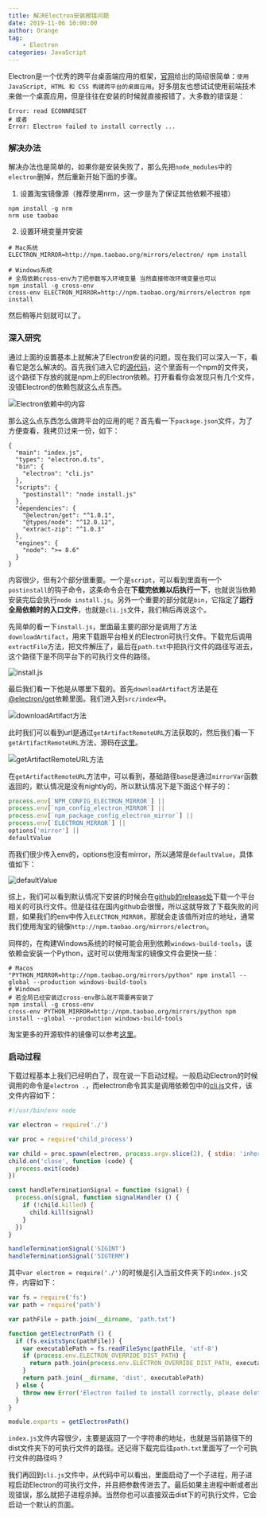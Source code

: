 ```yaml
---
title: 解决Electron安装报错问题
date: 2019-11-06 10:00:00
author: Orange
tag:
	- Electron
categories: JavaScript
---
```


Electron是一个优秀的跨平台桌面端应用的框架，[官网](https://electronjs.org/)给出的简绍很简单：`使用 JavaScript, HTML 和 CSS 构建跨平台的桌面应用`。好多朋友也想试试使用前端技术来做一个桌面应用，但是往往在安装的时候就直接报错了，大多数的错误是：

```Text
Error: read ECONNRESET
# 或者
Error: Electron failed to install correctly ...
```

### 解决办法 ###

解决办法也是简单的，如果你是安装失败了，那么先把`node_modules`中的`electron`删掉，然后重新开始下面的步骤。

1. 设置淘宝镜像源（推荐使用nrm，这一步是为了保证其他依赖不报错）

  ```shell
  npm install -g nrm
  nrm use taobao
  ```

2. 设置环境变量并安装

  ```shell
  # Mac系统
  ELECTRON_MIRROR=http://npm.taobao.org/mirrors/electron/ npm install

  # Windows系统
  # 全局依赖cross-env为了把参数写入环境变量 当然直接修改环境变量也可以
  npm install -g cross-env
  cross-env ELECTRON_MIRROR=http://npm.taobao.org/mirrors/electron npm install
  ```

  然后稍等片刻就可以了。

### 深入研究 ###

通过上面的设置基本上就解决了Electron安装的问题，现在我们可以深入一下，看看它是怎么解决的。首先我们进入它的[源代码](https://github.com/electron/electron)，这个里面有一个npm的文件夹，这个路径下存放的就是npm上的Electron依赖。打开看看你会发现只有几个文件，没错Electron的依赖包就这么点东西。

![Electron依赖中的内容](1.png)

那么这么点东西怎么做跨平台的应用的呢？首先看一下`package.json`文件，为了方便查看，我拷贝过来一份，如下：

```shell
{
  "main": "index.js",
  "types": "electron.d.ts",
  "bin": {
    "electron": "cli.js"
  },
  "scripts": {
    "postinstall": "node install.js"
  },
  "dependencies": {
    "@electron/get": "^1.0.1",
    "@types/node": "^12.0.12",
    "extract-zip": "^1.0.3"
  },
  "engines": {
    "node": ">= 8.6"
  }
}
```

内容很少，但有2个部分很重要。一个是`script`，可以看到里面有一个`postinstall`的钩子命令，这条命令会在**下载完依赖以后执行一下**，也就说当依赖安装完后会执行`node install.js`。另外一个重要的部分就是`bin`，它指定了**运行全局依赖时的入口文件**，也就是`cli.js`文件，我们稍后再说这个。

先简单的看一下`install.js`，里面最主要的部分是调用了方法`downloadArtifact`，用来下载跟平台相关的Electron可执行文件。下载完后调用`extractFile`方法，把文件解压了，最后在`path.txt`中把执行文件的路径写进去，这个路径下是不同平台下的可执行文件的路径。

![install.js](2.png)

最后我们看一下他是从哪里下载的。首先`downloadArtifact`方法是在[@electron/get](https://github.com/electron/get)依赖里面。我们进入到`src/index`中。

![downloadArtifact方法](3.png)

此时我们可以看到url是通过`getArtifactRemoteURL`方法获取的，然后我们看一下`getArtifactRemoteURL`方法，源码在[这里](https://github.com/electron/get/blob/master/src/artifact-utils.ts)。

![getArtifactRemoteURL方法](4.png)

在`getArtifactRemoteURL`方法中，可以看到，基础路径`base`是通过`mirrorVar`函数返回的，默认情况是没有nightly的，所以默认情况下是下面这个样子的：

```JavaScript
process.env[`NPM_CONFIG_ELECTRON_MIRROR`] ||
process.env[`npm_config_electron_MIRROR`] ||
process.env[`npm_package_config_electron_mirror`] ||
process.env[`ELECTRON_MIRROR`] ||
options['mirror'] ||
defaultValue
```

而我们很少传入env的，options也没有mirror，所以通常是`defaultValue`，具体值如下：

![defaultValue](5.png)

综上，我们可以看到默认情况下安装的时候会在[github的release处](https://github.com/electron/electron/releases)下载一个平台相关的可执行文件。但是往往在国内github会很慢，所以这就导致了下载失败的问题，如果我们的env中传入`ELECTRON_MIRROR`，那就会走该值所对应的地址，通常我们使用淘宝的镜像`http://npm.taobao.org/mirrors/electron`。

同样的，在构建Windows系统的时候可能会用到依赖`windows-build-tools`，该依赖会安装一个Python，这时可以使用淘宝的镜像文件会更快一些：

``` shell
# Macos
"PYTHON_MIRROR=http://npm.taobao.org/mirrors/python" npm install --global --production windows-build-tools
# Windows
# 若全局已经安装过cross-env那么就不需要再安装了
npm install -g cross-env
cross-env PYTHON_MIRROR=http://npm.taobao.org/mirrors/python npm install --global --production windows-build-tools
```

淘宝更多的开源软件的镜像可以参考[这里](https://npm.taobao.org/mirrors)。

### 启动过程 ###

下载过程基本上我们已经明白了，现在说一下启动过程。一般启动Electron的时候调用的命令是`electron .`，而electron命令其实是调用依赖包中的[cli.js](https://github.com/electron/electron/blob/master/npm/cli.js)文件，该文件内容如下：

```JavaScript
#!/usr/bin/env node

var electron = require('./')

var proc = require('child_process')

var child = proc.spawn(electron, process.argv.slice(2), { stdio: 'inherit', windowsHide: false })
child.on('close', function (code) {
  process.exit(code)
})

const handleTerminationSignal = function (signal) {
  process.on(signal, function signalHandler () {
    if (!child.killed) {
      child.kill(signal)
    }
  })
}

handleTerminationSignal('SIGINT')
handleTerminationSignal('SIGTERM')
```

其中`var electron = require('./')`的时候是引入当前文件夹下的`index.js`文件，内容如下：

```JavaScript
var fs = require('fs')
var path = require('path')

var pathFile = path.join(__dirname, 'path.txt')

function getElectronPath () {
  if (fs.existsSync(pathFile)) {
    var executablePath = fs.readFileSync(pathFile, 'utf-8')
    if (process.env.ELECTRON_OVERRIDE_DIST_PATH) {
      return path.join(process.env.ELECTRON_OVERRIDE_DIST_PATH, executablePath)
    }
    return path.join(__dirname, 'dist', executablePath)
  } else {
    throw new Error('Electron failed to install correctly, please delete node_modules/electron and try installing again')
  }
}

module.exports = getElectronPath()
```

`index.js`文件内容很少，主要是返回了一个字符串的地址，也就是当前路径下的dist文件夹下的可执行文件的路径。还记得下载完后往`path.txt`里面写了一个可执行文件的路径吗？

我们再回到`cli.js`文件中，从代码中可以看出，里面启动了一个子进程，用子进程启动Electron的可执行文件，并且把参数传进去了。最后如果主进程中断或者出现错误，那么就把子进程杀掉。当然你也可以直接双击dist下的可执行文件，它会启动一个默认的页面。
